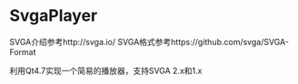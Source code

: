 # SvgaPlayer

SVGA介绍参考http://svga.io/
SVGA格式参考https://github.com/svga/SVGA-Format

利用Qt4.7实现一个简易的播放器，支持SVGA 2.x和1.x
